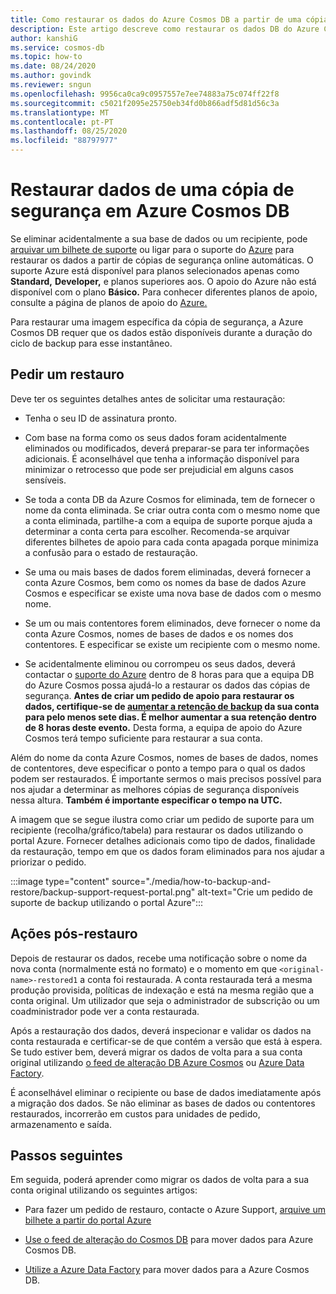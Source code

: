 ```yaml
---
title: Como restaurar os dados do Azure Cosmos DB a partir de uma cópia de segurança
description: Este artigo descreve como restaurar os dados DB do Azure Cosmos a partir de uma cópia de segurança, como contactar o suporte do Azure para restaurar os dados, passos a tomar após a restauração dos dados.
author: kanshiG
ms.service: cosmos-db
ms.topic: how-to
ms.date: 08/24/2020
ms.author: govindk
ms.reviewer: sngun
ms.openlocfilehash: 9956ca0ca9c0957557e7ee74883a75c074ff22f8
ms.sourcegitcommit: c5021f2095e25750eb34fd0b866adf5d81d56c3a
ms.translationtype: MT
ms.contentlocale: pt-PT
ms.lasthandoff: 08/25/2020
ms.locfileid: "88797977"
---
```

# <a name="restore-data-from-a-backup-in-azure-cosmos-db"></a>Restaurar dados de uma cópia de segurança em Azure Cosmos DB

Se eliminar acidentalmente a sua base de dados ou um recipiente, pode [arquivar um bilhete de suporte](https://portal.azure.com/?#blade/Microsoft_Azure_Support/HelpAndSupportBlade) ou ligar para o suporte do [Azure](https://azure.microsoft.com/support/options/) para restaurar os dados a partir de cópias de segurança online automáticas. O suporte Azure está disponível para planos selecionados apenas como **Standard,** **Developer,** e planos superiores aos. O apoio do Azure não está disponível com o plano **Básico.** Para conhecer diferentes planos de apoio, consulte a página de planos de apoio do [Azure.](https://azure.microsoft.com/support/plans/)

Para restaurar uma imagem específica da cópia de segurança, a Azure Cosmos DB requer que os dados estão disponíveis durante a duração do ciclo de backup para esse instantâneo.

## <a name="request-a-restore"></a>Pedir um restauro

Deve ter os seguintes detalhes antes de solicitar uma restauração:

* Tenha o seu ID de assinatura pronto.

* Com base na forma como os seus dados foram acidentalmente eliminados ou modificados, deverá preparar-se para ter informações adicionais. É aconselhável que tenha a informação disponível para minimizar o retrocesso que pode ser prejudicial em alguns casos sensíveis.

* Se toda a conta DB da Azure Cosmos for eliminada, tem de fornecer o nome da conta eliminada. Se criar outra conta com o mesmo nome que a conta eliminada, partilhe-a com a equipa de suporte porque ajuda a determinar a conta certa para escolher. Recomenda-se arquivar diferentes bilhetes de apoio para cada conta apagada porque minimiza a confusão para o estado de restauração.

* Se uma ou mais bases de dados forem eliminadas, deverá fornecer a conta Azure Cosmos, bem como os nomes da base de dados Azure Cosmos e especificar se existe uma nova base de dados com o mesmo nome.

* Se um ou mais contentores forem eliminados, deve fornecer o nome da conta Azure Cosmos, nomes de bases de dados e os nomes dos contentores. E especificar se existe um recipiente com o mesmo nome.

* Se acidentalmente eliminou ou corrompeu os seus dados, deverá contactar o [suporte do Azure](https://azure.microsoft.com/support/options/) dentro de 8 horas para que a equipa DB do Azure Cosmos possa ajudá-lo a restaurar os dados das cópias de segurança. **Antes de criar um pedido de apoio para restaurar os dados, certifique-se de [aumentar a retenção de backup](online-backup-and-restore.md) da sua conta para pelo menos sete dias. É melhor aumentar a sua retenção dentro de 8 horas deste evento.** Desta forma, a equipa de apoio do Azure Cosmos terá tempo suficiente para restaurar a sua conta.

Além do nome da conta Azure Cosmos, nomes de bases de dados, nomes de contentores, deve especificar o ponto a tempo para o qual os dados podem ser restaurados. É importante sermos o mais precisos possível para nos ajudar a determinar as melhores cópias de segurança disponíveis nessa altura. **Também é importante especificar o tempo na UTC.**

A imagem que se segue ilustra como criar um pedido de suporte para um recipiente (recolha/gráfico/tabela) para restaurar os dados utilizando o portal Azure. Fornecer detalhes adicionais como tipo de dados, finalidade da restauração, tempo em que os dados foram eliminados para nos ajudar a priorizar o pedido.

:::image type="content" source="./media/how-to-backup-and-restore/backup-support-request-portal.png" alt-text="Crie um pedido de suporte de backup utilizando o portal Azure":::

## <a name="post-restore-actions"></a>Ações pós-restauro

Depois de restaurar os dados, recebe uma notificação sobre o nome da nova conta (normalmente está no formato) e o momento em que `<original-name>-restored1` a conta foi restaurada. A conta restaurada terá a mesma produção provisida, políticas de indexação e está na mesma região que a conta original. Um utilizador que seja o administrador de subscrição ou um coadministrador pode ver a conta restaurada.

Após a restauração dos dados, deverá inspecionar e validar os dados na conta restaurada e certificar-se de que contém a versão que está à espera. Se tudo estiver bem, deverá migrar os dados de volta para a sua conta original utilizando [o feed de alteração DB Azure Cosmos](change-feed.md) ou [Azure Data Factory](../data-factory/connector-azure-cosmos-db.md).

É aconselhável eliminar o recipiente ou base de dados imediatamente após a migração dos dados. Se não eliminar as bases de dados ou contentores restaurados, incorrerão em custos para unidades de pedido, armazenamento e saída.

## <a name="next-steps"></a>Passos seguintes

Em seguida, poderá aprender como migrar os dados de volta para a sua conta original utilizando os seguintes artigos:

* Para fazer um pedido de restauro, contacte o Azure Support, [arquive um bilhete a partir do portal Azure](https://portal.azure.com/?#blade/Microsoft_Azure_Support/HelpAndSupportBlade)
* [Use o feed de alteração do Cosmos DB](change-feed.md) para mover dados para Azure Cosmos DB.

* [Utilize a Azure Data Factory](../data-factory/connector-azure-cosmos-db.md) para mover dados para a Azure Cosmos DB.
